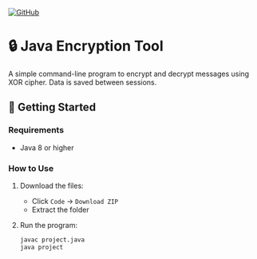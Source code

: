 [![GitHub](https://img.shields.io/badge/View_on-GitHub-blue)](https://github.com/Toshit-Gupta/SimpleEncryptor)
# 🔒 Java Encryption Tool

A simple command-line program to encrypt and decrypt messages using XOR cipher. Data is saved between sessions.

## 🚀 Getting Started

### Requirements
- Java 8 or higher

### How to Use
1. Download the files:
   - Click `Code` → `Download ZIP`
   - Extract the folder

2. Run the program:
   ```bash
   javac project.java
   java project
